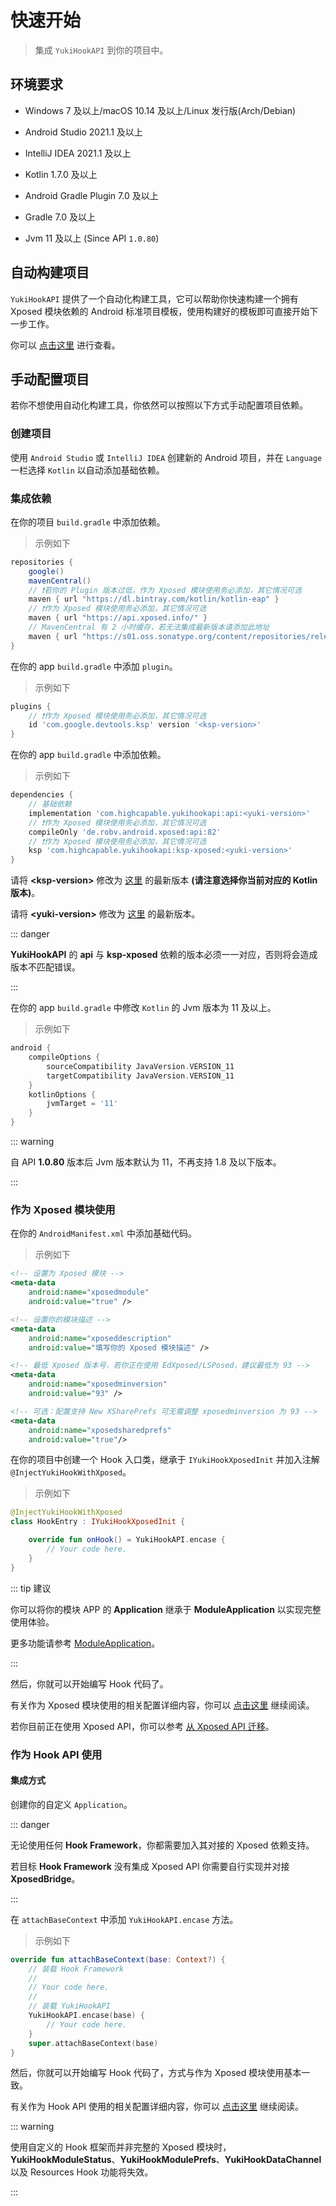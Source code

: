 # 快速开始

> 集成 `YukiHookAPI` 到你的项目中。

## 环境要求

- Windows 7 及以上/macOS 10.14 及以上/Linux 发行版(Arch/Debian)

- Android Studio 2021.1 及以上

- IntelliJ IDEA 2021.1 及以上

- Kotlin 1.7.0 及以上

- Android Gradle Plugin 7.0 及以上

- Gradle 7.0 及以上

- Jvm 11 及以上 (Since API `1.0.80`)

## 自动构建项目

`YukiHookAPI` 提供了一个自动化构建工具，它可以帮助你快速构建一个拥有 Xposed 模块依赖的 Android 标准项目模板，使用构建好的模板即可直接开始下一步工作。

你可以 [点击这里](../tools/yukihookapi-projectbuilder) 进行查看。

## 手动配置项目

若你不想使用自动化构建工具，你依然可以按照以下方式手动配置项目依赖。

### 创建项目

使用 `Android Studio` 或 `IntelliJ IDEA` 创建新的 Android 项目，并在 `Language` 一栏选择 `Kotlin` 以自动添加基础依赖。

### 集成依赖

在你的项目 `build.gradle` 中添加依赖。

> 示例如下

```groovy
repositories {
    google()
    mavenCentral()
    // ❗若你的 Plugin 版本过低，作为 Xposed 模块使用务必添加，其它情况可选
    maven { url "https://dl.bintray.com/kotlin/kotlin-eap" }
    // ❗作为 Xposed 模块使用务必添加，其它情况可选
    maven { url "https://api.xposed.info/" }
    // MavenCentral 有 2 小时缓存，若无法集成最新版本请添加此地址
    maven { url "https://s01.oss.sonatype.org/content/repositories/releases" }
}
```

在你的 app `build.gradle` 中添加 `plugin`。

> 示例如下

```groovy
plugins {
    // ❗作为 Xposed 模块使用务必添加，其它情况可选
    id 'com.google.devtools.ksp' version '<ksp-version>'
}
```

在你的 app `build.gradle` 中添加依赖。

> 示例如下

```groovy
dependencies {
    // 基础依赖
    implementation 'com.highcapable.yukihookapi:api:<yuki-version>'
    // ❗作为 Xposed 模块使用务必添加，其它情况可选
    compileOnly 'de.robv.android.xposed:api:82'
    // ❗作为 Xposed 模块使用务必添加，其它情况可选
    ksp 'com.highcapable.yukihookapi:ksp-xposed:<yuki-version>'
}
```

请将 **&lt;ksp-version&gt;** 修改为 [这里](https://github.com/google/ksp/releases) 的最新版本 **(请注意选择你当前对应的 Kotlin 版本)**。

请将 **&lt;yuki-version&gt;** 修改为 [这里](../about/changelog) 的最新版本。

::: danger

**YukiHookAPI** 的 **api** 与 **ksp-xposed** 依赖的版本必须一一对应，否则将会造成版本不匹配错误。

:::

在你的 app `build.gradle` 中修改 `Kotlin` 的 Jvm 版本为 11 及以上。

> 示例如下

```groovy
android {
    compileOptions {
        sourceCompatibility JavaVersion.VERSION_11
        targetCompatibility JavaVersion.VERSION_11
    }
    kotlinOptions {
        jvmTarget = '11'
    }
}
```

::: warning

自 API **1.0.80** 版本后 Jvm 版本默认为 11，不再支持 1.8 及以下版本。

:::

### 作为 Xposed 模块使用

在你的 `AndroidManifest.xml` 中添加基础代码。

> 示例如下

```xml
<!-- 设置为 Xposed 模块 -->
<meta-data
    android:name="xposedmodule"
    android:value="true" />

<!-- 设置你的模块描述 -->
<meta-data
    android:name="xposeddescription"
    android:value="填写你的 Xposed 模块描述" />

<!-- 最低 Xposed 版本号，若你正在使用 EdXposed/LSPosed，建议最低为 93 -->
<meta-data
    android:name="xposedminversion"
    android:value="93" />

<!-- 可选：配置支持 New XSharePrefs 可无需调整 xposedminversion 为 93 -->
<meta-data
    android:name="xposedsharedprefs"
    android:value="true"/>
```

在你的项目中创建一个 Hook 入口类，继承于 `IYukiHookXposedInit` 并加入注解 `@InjectYukiHookWithXposed`。

> 示例如下

```kotlin
@InjectYukiHookWithXposed
class HookEntry : IYukiHookXposedInit {

    override fun onHook() = YukiHookAPI.encase {
        // Your code here.
    }
}
```

::: tip 建议

你可以将你的模块 APP 的 **Application** 继承于 **ModuleApplication** 以实现完整使用体验。

更多功能请参考 [ModuleApplication](../api/public/com/highcapable/yukihookapi/hook/xposed/application/ModuleApplication)。

:::

然后，你就可以开始编写 Hook 代码了。

有关作为 Xposed 模块使用的相关配置详细内容，你可以 [点击这里](../config/xposed-using) 继续阅读。

若你目前正在使用 Xposed API，你可以参考 [从 Xposed API 迁移](../guide/move-to-new-api)。

### 作为 Hook API 使用

#### 集成方式

创建你的自定义 `Application`。

::: danger

无论使用任何 **Hook Framework**，你都需要加入其对接的 Xposed 依赖支持。

若目标 **Hook Framework** 没有集成 Xposed API 你需要自行实现并对接 **XposedBridge**。

:::

在 `attachBaseContext` 中添加 `YukiHookAPI.encase` 方法。

> 示例如下

```kotlin
override fun attachBaseContext(base: Context?) {
    // 装载 Hook Framework
    //
    // Your code here.
    //
    // 装载 YukiHookAPI
    YukiHookAPI.encase(base) {
        // Your code here.
    }
    super.attachBaseContext(base)
}
```

然后，你就可以开始编写 Hook 代码了，方式与作为 Xposed 模块使用基本一致。

有关作为 Hook API 使用的相关配置详细内容，你可以 [点击这里](../config/api-using) 继续阅读。

::: warning

使用自定义的 Hook 框架而并非完整的 Xposed 模块时，**YukiHookModuleStatus**、**YukiHookModulePrefs**、**YukiHookDataChannel** 以及 Resources Hook 功能将失效。

:::